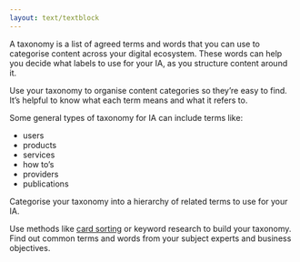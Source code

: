 ```yaml
---
layout: text/textblock
---
```


A taxonomy is a list of agreed terms and words that you can use to categorise content across your digital ecosystem. These words can help you decide what labels to use for your IA, as you structure content around it. 

Use your taxonomy to organise content categories so they’re easy to find. It’s helpful to know what each term means and what it refers to.

Some general types of taxonomy for IA can include terms like:
- users
- products
- services
- how to’s
- providers
- publications

Categorise your taxonomy into a hierarchy of related terms to use for your IA.

Use methods like [card sorting](/content-strategy/information-architecture/ia-tools-techniques/#card-sorting) or keyword research to build your taxonomy. Find out common terms and words from your subject experts and business objectives.